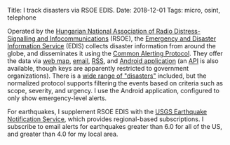 Title: I track disasters via RSOE EDIS.
Date: 2018-12-01
Tags: micro, osint, telephone

Operated by the [Hungarian National Association of Radio Distress-Signalling and Infocommunications](http://www.rsoe.hu) (RSOE), the [Emergency and Disaster Information Service](http://hisz.rsoe.hu/) (EDIS) collects disaster information from around the globe, and disseminates it using the [Common Alerting Protocol](https://en.wikipedia.org/wiki/Common_Alerting_Protocol). They offer the data via [web map](http://hisz.rsoe.hu/alertmap/index2.php), [email](http://hisz.rsoe.hu/alertmap/database/?pageid=about_email), [RSS](http://hisz.rsoe.hu/alertmap/database/?pageid=about_rss), and [Android application](https://play.google.com/store/apps/details?id=org.rsoe.android.edis_pms) (an [API](https://hisz.rsoe.hu/) is also available, though keys are apparently restricted to government organizations). There is a [wide range of "disasters"](http://hisz.rsoe.hu/alertmap/database/?pageid=about_icons) included, but the normalized protocol supports filtering the events based on criteria such as scope, severity, and urgency. I use the Android application, configured to only show emergency-level alerts.

For earthquakes, I supplement RSOE EDIS with the [USGS Earthquake Notification Service](https://earthquake.usgs.gov/ens/), which provides regional-based subscriptions. I subscribe to email alerts for earthquakes greater than 6.0 for all of the US, and greater than 4.0 for my local area.

